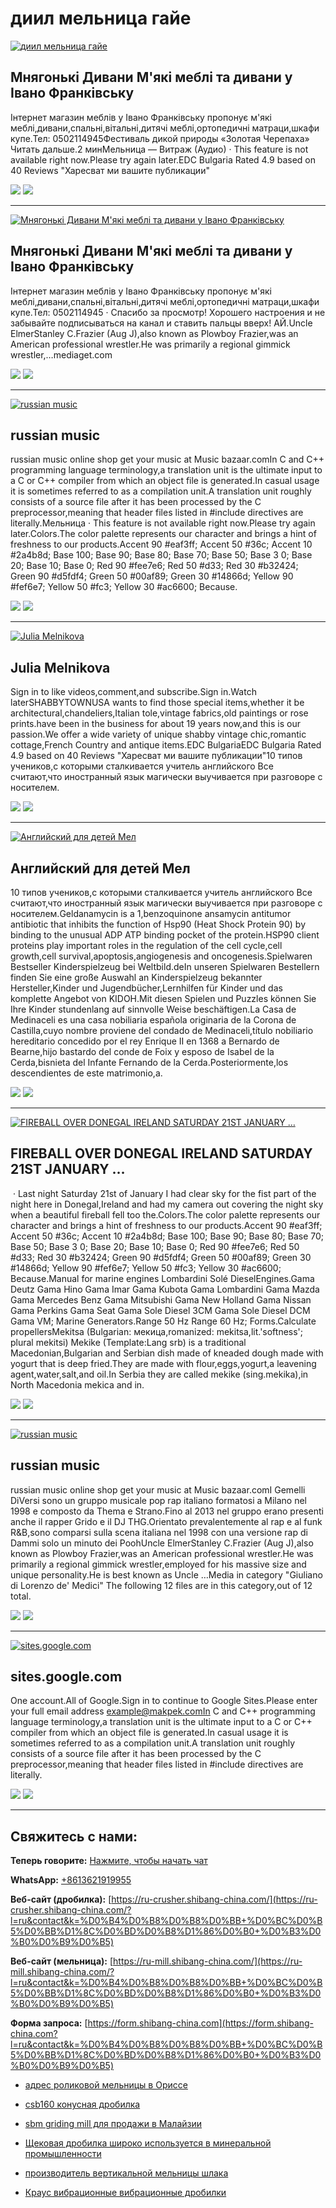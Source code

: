 # диил мельница гайе

<a href="https://swt.shibang-china.com/?l=ru&img&k=%D0%B4%D0%B8%D0%B8%D0%BB+%D0%BC%D0%B5%D0%BB%D1%8C%D0%BD%D0%B8%D1%86%D0%B0+%D0%B3%D0%B0%D0%B9%D0%B5" target="_blank">![диил мельница гайе](http://static.shibang-china.com/all-800x300/1388.jpg)</a>

## Мнягонькі Дивани М'які меблі та дивани у Івано Франківську
Інтернет магазин меблів у Івано Франківську пропонує м'які меблі,дивани,спальні,вітальні,дитячі меблі,ортопедичні матраци,шкафи купе.Тел: 0502114945Фестиваль дикой природы &#171;Золотая Черепаха&#187; Читать дальше.2 минМельница — Витраж (Аудио)&nbsp;&#0183;&#32;This feature is not available right now.Please try again later.EDC Bulgaria  Rated 4.9 based on 40 Reviews &quot;Харесват ми вашите публикации&quot;


<a href="https://whatsapp.shibangsoft.com/WhatsApp.php" target="_blank" title="WhatsApp">![](http://static.shibang-china.com/icon/whatsapp.png)</a> <a href="https://swt.shibang-china.com/?l=ru&icon&k=%D0%B4%D0%B8%D0%B8%D0%BB+%D0%BC%D0%B5%D0%BB%D1%8C%D0%BD%D0%B8%D1%86%D0%B0+%D0%B3%D0%B0%D0%B9%D0%B5" target="_blank">![](http://static.shibang-china.com/icon/chat-ru.png)</a>

---

<a href="https://swt.shibang-china.com/?l=ru&img&k=%D0%B4%D0%B8%D0%B8%D0%BB+%D0%BC%D0%B5%D0%BB%D1%8C%D0%BD%D0%B8%D1%86%D0%B0+%D0%B3%D0%B0%D0%B9%D0%B5" target="_blank">![Мнягонькі Дивани М'які меблі та дивани у Івано Франківську](http://static.shibang-china.com/all-800x300/176.jpg)</a>

## Мнягонькі Дивани М'які меблі та дивани у Івано Франківську
Інтернет магазин меблів у Івано Франківську пропонує м'які меблі,дивани,спальні,вітальні,дитячі меблі,ортопедичні матраци,шкафи купе.Тел: 0502114945&nbsp;&#0183;&#32;Спасибо за просмотр! Хорошего настроения и не забывайте подписываться на канал и ставить пальцы вверх! АЙ.Uncle ElmerStanley C.Frazier (Aug J),also known as Plowboy Frazier,was an American professional wrestler.He was primarily a regional gimmick wrestler,…mediaget.com


<a href="https://whatsapp.shibangsoft.com/WhatsApp.php" target="_blank" title="WhatsApp">![](http://static.shibang-china.com/icon/whatsapp.png)</a> <a href="https://swt.shibang-china.com/?l=ru&icon&k=%D0%B4%D0%B8%D0%B8%D0%BB+%D0%BC%D0%B5%D0%BB%D1%8C%D0%BD%D0%B8%D1%86%D0%B0+%D0%B3%D0%B0%D0%B9%D0%B5" target="_blank">![](http://static.shibang-china.com/icon/chat-ru.png)</a>

---

<a href="https://swt.shibang-china.com/?l=ru&img&k=%D0%B4%D0%B8%D0%B8%D0%BB+%D0%BC%D0%B5%D0%BB%D1%8C%D0%BD%D0%B8%D1%86%D0%B0+%D0%B3%D0%B0%D0%B9%D0%B5" target="_blank">![russian music](http://static.shibang-china.com/all-800x300/1167.jpg)</a>

## russian music
russian music online shop get your music at Music bazaar.comIn C and C++ programming language terminology,a translation unit is the ultimate input to a C or C++ compiler from which an object file is generated.In casual usage it is sometimes referred to as a compilation unit.A translation unit roughly consists of a source file after it has been processed by the C preprocessor,meaning that header files listed in #include directives are literally.Мельница&nbsp;&#0183;&#32;This feature is not available right now.Please try again later.Colors.The color palette represents our character and brings a hint of freshness to our products.Accent 90 #eaf3ff; Accent 50 #36c; Accent 10 #2a4b8d; Base 100; Base 90; Base 80; Base 70; Base 50; Base 3 0; Base 20; Base 10; Base 0; Red 90 #fee7e6; Red 50 #d33; Red 30 #b32424; Green 90 #d5fdf4; Green 50 #00af89; Green 30 #14866d; Yellow 90 #fef6e7; Yellow 50 #fc3; Yellow 30 #ac6600; Because.


<a href="https://whatsapp.shibangsoft.com/WhatsApp.php" target="_blank" title="WhatsApp">![](http://static.shibang-china.com/icon/whatsapp.png)</a> <a href="https://swt.shibang-china.com/?l=ru&icon&k=%D0%B4%D0%B8%D0%B8%D0%BB+%D0%BC%D0%B5%D0%BB%D1%8C%D0%BD%D0%B8%D1%86%D0%B0+%D0%B3%D0%B0%D0%B9%D0%B5" target="_blank">![](http://static.shibang-china.com/icon/chat-ru.png)</a>

---

<a href="https://swt.shibang-china.com/?l=ru&img&k=%D0%B4%D0%B8%D0%B8%D0%BB+%D0%BC%D0%B5%D0%BB%D1%8C%D0%BD%D0%B8%D1%86%D0%B0+%D0%B3%D0%B0%D0%B9%D0%B5" target="_blank">![Julia Melnikova](http://static.shibang-china.com/all-800x300/1176.jpg)</a>

## Julia Melnikova
Sign in to like videos,comment,and subscribe.Sign in.Watch laterSHABBYTOWNUSA wants to find those special items,whether it be architectural,chandeliers,Italian tole,vintage fabrics,old paintings or rose prints.have been in the business for about 19 years now,and this is our passion.We offer a wide variety of unique shabby vintage chic,romantic cottage,French Country and antique items.EDC BulgariaEDC Bulgaria  Rated 4.9 based on 40 Reviews &quot;Харесват ми вашите публикации&quot;10 типов учеников,с которыми сталкивается учитель английского Все считают,что иностранный язык магически выучивается при разговоре с носителем.


<a href="https://whatsapp.shibangsoft.com/WhatsApp.php" target="_blank" title="WhatsApp">![](http://static.shibang-china.com/icon/whatsapp.png)</a> <a href="https://swt.shibang-china.com/?l=ru&icon&k=%D0%B4%D0%B8%D0%B8%D0%BB+%D0%BC%D0%B5%D0%BB%D1%8C%D0%BD%D0%B8%D1%86%D0%B0+%D0%B3%D0%B0%D0%B9%D0%B5" target="_blank">![](http://static.shibang-china.com/icon/chat-ru.png)</a>

---

<a href="https://swt.shibang-china.com/?l=ru&img&k=%D0%B4%D0%B8%D0%B8%D0%BB+%D0%BC%D0%B5%D0%BB%D1%8C%D0%BD%D0%B8%D1%86%D0%B0+%D0%B3%D0%B0%D0%B9%D0%B5" target="_blank">![Английский для детей Мел](http://static.shibang-china.com/all-800x300/1290.jpg)</a>

## Английский для детей Мел
10 типов учеников,с которыми сталкивается учитель английского Все считают,что иностранный язык магически выучивается при разговоре с носителем.Geldanamycin is a 1,benzoquinone ansamycin antitumor antibiotic that inhibits the function of Hsp90 (Heat Shock Protein 90) by binding to the unusual ADP ATP binding pocket of the protein.HSP90 client proteins play important roles in the regulation of the cell cycle,cell growth,cell survival,apoptosis,angiogenesis and oncogenesis.Spielwaren Bestseller Kinderspielzeug bei Weltbild.deIn unseren Spielwaren Bestellern finden Sie eine gro&#223;e Auswahl an Kinderspielzeug bekannter Hersteller,Kinder und Jugendb&#252;cher,Lernhilfen f&#252;r Kinder und das komplette Angebot von KIDOH.Mit diesen Spielen und Puzzles k&#246;nnen Sie Ihre Kinder stundenlang auf sinnvolle Weise besch&#228;ftigen.La Casa de Medinaceli es una casa nobiliaria espa&#241;ola originaria de la Corona de Castilla,cuyo nombre proviene del condado de Medinaceli,t&#237;tulo nobiliario hereditario concedido por el rey Enrique II en 1368 a Bernardo de Bearne,hijo bastardo del conde de Foix y esposo de Isabel de la Cerda,bisnieta del Infante Fernando de la Cerda.Posteriormente,los descendientes de este matrimonio,a.


<a href="https://whatsapp.shibangsoft.com/WhatsApp.php" target="_blank" title="WhatsApp">![](http://static.shibang-china.com/icon/whatsapp.png)</a> <a href="https://swt.shibang-china.com/?l=ru&icon&k=%D0%B4%D0%B8%D0%B8%D0%BB+%D0%BC%D0%B5%D0%BB%D1%8C%D0%BD%D0%B8%D1%86%D0%B0+%D0%B3%D0%B0%D0%B9%D0%B5" target="_blank">![](http://static.shibang-china.com/icon/chat-ru.png)</a>

---

<a href="https://swt.shibang-china.com/?l=ru&img&k=%D0%B4%D0%B8%D0%B8%D0%BB+%D0%BC%D0%B5%D0%BB%D1%8C%D0%BD%D0%B8%D1%86%D0%B0+%D0%B3%D0%B0%D0%B9%D0%B5" target="_blank">![FIREBALL OVER DONEGAL IRELAND SATURDAY 21ST JANUARY …](http://static.shibang-china.com/all-800x300/1224.jpg)</a>

## FIREBALL OVER DONEGAL IRELAND SATURDAY 21ST JANUARY …
&nbsp;&#0183;&#32;Last night Saturday 21st of January I had clear sky for the fist part of the night here in Donegal,Ireland and had my camera out covering the night sky when a beautiful fireball fell too the.Colors.The color palette represents our character and brings a hint of freshness to our products.Accent 90 #eaf3ff; Accent 50 #36c; Accent 10 #2a4b8d; Base 100; Base 90; Base 80; Base 70; Base 50; Base 3 0; Base 20; Base 10; Base 0; Red 90 #fee7e6; Red 50 #d33; Red 30 #b32424; Green 90 #d5fdf4; Green 50 #00af89; Green 30 #14866d; Yellow 90 #fef6e7; Yellow 50 #fc3; Yellow 30 #ac6600; Because.Manual for marine engines Lombardini Sol&#233; DieselEngines.Gama Deutz Gama Hino Gama Imar Gama Kubota Gama Lombardini Gama Mazda Gama Mercedes Benz Gama Mitsubishi Gama New Holland Gama Nissan Gama Perkins Gama Seat Gama Sole Diesel 3CM Gama Sole Diesel DCM Gama VM; Marine Generators.Range 50 Hz Range 60 Hz; Forms.Calculate propellersMekitsa (Bulgarian: мекица,romanized: mekitsa,lit.'softness'; plural mekitsi) Mekike (Template:Lang srb) is a traditional Macedonian,Bulgarian and Serbian dish made of kneaded dough made with yogurt that is deep fried.They are made with flour,eggs,yogurt,a leavening agent,water,salt,and oil.In Serbia they are called mekike (sing.mekika),in North Macedonia mekica and in.


<a href="https://whatsapp.shibangsoft.com/WhatsApp.php" target="_blank" title="WhatsApp">![](http://static.shibang-china.com/icon/whatsapp.png)</a> <a href="https://swt.shibang-china.com/?l=ru&icon&k=%D0%B4%D0%B8%D0%B8%D0%BB+%D0%BC%D0%B5%D0%BB%D1%8C%D0%BD%D0%B8%D1%86%D0%B0+%D0%B3%D0%B0%D0%B9%D0%B5" target="_blank">![](http://static.shibang-china.com/icon/chat-ru.png)</a>

---

<a href="https://swt.shibang-china.com/?l=ru&img&k=%D0%B4%D0%B8%D0%B8%D0%BB+%D0%BC%D0%B5%D0%BB%D1%8C%D0%BD%D0%B8%D1%86%D0%B0+%D0%B3%D0%B0%D0%B9%D0%B5" target="_blank">![russian music](http://static.shibang-china.com/all-800x300/59.jpg)</a>

## russian music
russian music online shop get your music at Music bazaar.comI Gemelli DiVersi sono un gruppo musicale pop rap italiano formatosi a Milano nel 1998 e composto da Thema e Strano.Fino al 2013 nel gruppo erano presenti anche il rapper Grido e il DJ THG.Orientato prevalentemente al rap e al funk R&amp;B,sono comparsi sulla scena italiana nel 1998 con una versione rap di Dammi solo un minuto dei PoohUncle ElmerStanley C.Frazier (Aug J),also known as Plowboy Frazier,was an American professional wrestler.He was primarily a regional gimmick wrestler,employed for his massive size and unique personality.He is best known as Uncle …Media in category &quot;Giuliano di Lorenzo de' Medici&quot; The following 12 files are in this category,out of 12 total.


<a href="https://whatsapp.shibangsoft.com/WhatsApp.php" target="_blank" title="WhatsApp">![](http://static.shibang-china.com/icon/whatsapp.png)</a> <a href="https://swt.shibang-china.com/?l=ru&icon&k=%D0%B4%D0%B8%D0%B8%D0%BB+%D0%BC%D0%B5%D0%BB%D1%8C%D0%BD%D0%B8%D1%86%D0%B0+%D0%B3%D0%B0%D0%B9%D0%B5" target="_blank">![](http://static.shibang-china.com/icon/chat-ru.png)</a>

---

<a href="https://swt.shibang-china.com/?l=ru&img&k=%D0%B4%D0%B8%D0%B8%D0%BB+%D0%BC%D0%B5%D0%BB%D1%8C%D0%BD%D0%B8%D1%86%D0%B0+%D0%B3%D0%B0%D0%B9%D0%B5" target="_blank">![sites.google.com](http://static.shibang-china.com/all-800x300/1489.jpg)</a>

## sites.google.com
One account.All of Google.Sign in to continue to Google Sites.Please enter your full email address example@makpek.comIn C and C++ programming language terminology,a translation unit is the ultimate input to a C or C++ compiler from which an object file is generated.In casual usage it is sometimes referred to as a compilation unit.A translation unit roughly consists of a source file after it has been processed by the C preprocessor,meaning that header files listed in #include directives are literally.

<a href="https://whatsapp.shibangsoft.com/WhatsApp.php" target="_blank" title="WhatsApp">![](http://static.shibang-china.com/icon/whatsapp.png)</a> <a href="https://swt.shibang-china.com/?l=ru&icon&k=%D0%B4%D0%B8%D0%B8%D0%BB+%D0%BC%D0%B5%D0%BB%D1%8C%D0%BD%D0%B8%D1%86%D0%B0+%D0%B3%D0%B0%D0%B9%D0%B5" target="_blank">![](http://static.shibang-china.com/icon/chat-ru.png)</a>

---
## Свяжитесь с нами:

**Теперь говорите:** [Нажмите, чтобы начать чат](https://swt.shibang-china.com?l=ru&contact&k=%D0%B4%D0%B8%D0%B8%D0%BB+%D0%BC%D0%B5%D0%BB%D1%8C%D0%BD%D0%B8%D1%86%D0%B0+%D0%B3%D0%B0%D0%B9%D0%B5)

**WhatsApp:**  [+8613621919955](https://whatsapp.shibangsoft.com/WhatsApp.php)

**Веб-сайт (дробилка):** [https://ru-crusher.shibang-china.com/](https://ru-crusher.shibang-china.com/?l=ru&contact&k=%D0%B4%D0%B8%D0%B8%D0%BB+%D0%BC%D0%B5%D0%BB%D1%8C%D0%BD%D0%B8%D1%86%D0%B0+%D0%B3%D0%B0%D0%B9%D0%B5)

**Веб-сайт (мельница):** [https://ru-mill.shibang-china.com/](https://ru-mill.shibang-china.com/?l=ru&contact&k=%D0%B4%D0%B8%D0%B8%D0%BB+%D0%BC%D0%B5%D0%BB%D1%8C%D0%BD%D0%B8%D1%86%D0%B0+%D0%B3%D0%B0%D0%B9%D0%B5)

**Форма запроса:** [https://form.shibang-china.com](https://form.shibang-china.com?l=ru&contact&k=%D0%B4%D0%B8%D0%B8%D0%BB+%D0%BC%D0%B5%D0%BB%D1%8C%D0%BD%D0%B8%D1%86%D0%B0+%D0%B3%D0%B0%D0%B9%D0%B5)

* [адрес роликовой мельницы в Ориссе](../132/%D0%B0%D0%B4%D1%80%D0%B5%D1%81%20%D1%80%D0%BE%D0%BB%D0%B8%D0%BA%D0%BE%D0%B2%D0%BE%D0%B9%20%D0%BC%D0%B5%D0%BB%D1%8C%D0%BD%D0%B8%D1%86%D1%8B%20%D0%B2%20%D0%9E%D1%80%D0%B8%D1%81%D1%81%D0%B5.md)

* [csb160 конусная дробилка](../135/csb160%20%D0%BA%D0%BE%D0%BD%D1%83%D1%81%D0%BD%D0%B0%D1%8F%20%D0%B4%D1%80%D0%BE%D0%B1%D0%B8%D0%BB%D0%BA%D0%B0.md)

* [sbm griding mill для продажи в Малайзии](../132/sbm%20griding%20mill%20%D0%B4%D0%BB%D1%8F%20%D0%BF%D1%80%D0%BE%D0%B4%D0%B0%D0%B6%D0%B8%20%D0%B2%20%D0%9C%D0%B0%D0%BB%D0%B0%D0%B9%D0%B7%D0%B8%D0%B8.md)

* [Щековая дробилка широко используется в минеральной промышленности](../133/%D0%A9%D0%B5%D0%BA%D0%BE%D0%B2%D0%B0%D1%8F%20%D0%B4%D1%80%D0%BE%D0%B1%D0%B8%D0%BB%D0%BA%D0%B0%20%D1%88%D0%B8%D1%80%D0%BE%D0%BA%D0%BE%20%D0%B8%D1%81%D0%BF%D0%BE%D0%BB%D1%8C%D0%B7%D1%83%D0%B5%D1%82%D1%81%D1%8F%20%D0%B2%20%D0%BC%D0%B8%D0%BD%D0%B5%D1%80%D0%B0%D0%BB%D1%8C%D0%BD%D0%BE%D0%B9%20%D0%BF%D1%80%D0%BE%D0%BC%D1%8B%D1%88%D0%BB%D0%B5%D0%BD%D0%BD%D0%BE%D1%81%D1%82%D0%B8.md)

* [производитель вертикальной мельницы шлака](../131/%D0%BF%D1%80%D0%BE%D0%B8%D0%B7%D0%B2%D0%BE%D0%B4%D0%B8%D1%82%D0%B5%D0%BB%D1%8C%20%D0%B2%D0%B5%D1%80%D1%82%D0%B8%D0%BA%D0%B0%D0%BB%D1%8C%D0%BD%D0%BE%D0%B9%20%D0%BC%D0%B5%D0%BB%D1%8C%D0%BD%D0%B8%D1%86%D1%8B%20%D1%88%D0%BB%D0%B0%D0%BA%D0%B0.md)

* [Краус вибрационные вибрационные дробилки](../133/%D0%9A%D1%80%D0%B0%D1%83%D1%81%20%D0%B2%D0%B8%D0%B1%D1%80%D0%B0%D1%86%D0%B8%D0%BE%D0%BD%D0%BD%D1%8B%D0%B5%20%D0%B2%D0%B8%D0%B1%D1%80%D0%B0%D1%86%D0%B8%D0%BE%D0%BD%D0%BD%D1%8B%D0%B5%20%D0%B4%D1%80%D0%BE%D0%B1%D0%B8%D0%BB%D0%BA%D0%B8.md)